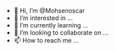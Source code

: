 - 👋 Hi, I’m @Mohsenoscar
- 👀 I’m interested in ...
- 🌱 I’m currently learning ...
- 💞️ I’m looking to collaborate on ...
- 📫 How to reach me ...

<!---
Mohsenoscar/Mohsenoscar is a ✨ special ✨ repository because its `README.md` (this file) appears on your GitHub profile.
You can click the Preview link to take a look at your changes.
--->
